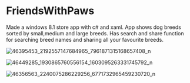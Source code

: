 # FriendsWithPaws
Made a windows 8.1 store app with c# and xaml. App shows dog breeds sorted by small,medium and large breeds. Has search and share function for searching breed names and sharing all your favourite breeds.

![46395453_2192557147684965_7961871315168657408_n](https://user-images.githubusercontent.com/22111273/48666473-b653d780-eb27-11e8-9cfd-4fac4b41e484.png)

![46449285_1930865760556154_1603095263331745792_n](https://user-images.githubusercontent.com/22111273/48667826-f88b1200-eb43-11e8-9a57-df5be944a39e.png)

![46356563_2240075286229256_6771732965459230720_n](https://user-images.githubusercontent.com/22111273/48667831-27a18380-eb44-11e8-8a29-a6a8c09393e4.png)
